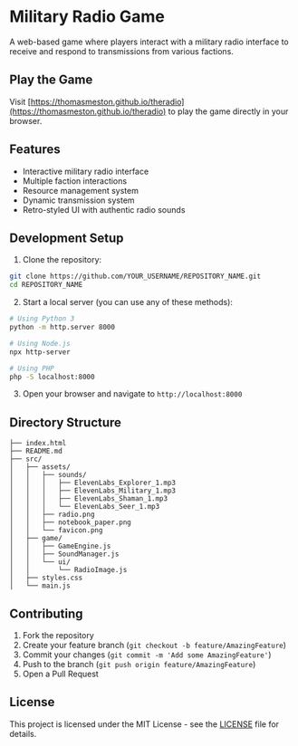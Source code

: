 # Military Radio Game

A web-based game where players interact with a military radio interface to receive and respond to transmissions from various factions.

## Play the Game

Visit [https://thomasmeston.github.io/theradio](https://thomasmeston.github.io/theradio) to play the game directly in your browser.

## Features

- Interactive military radio interface
- Multiple faction interactions
- Resource management system
- Dynamic transmission system
- Retro-styled UI with authentic radio sounds

## Development Setup

1. Clone the repository:
```bash
git clone https://github.com/YOUR_USERNAME/REPOSITORY_NAME.git
cd REPOSITORY_NAME
```

2. Start a local server (you can use any of these methods):
```bash
# Using Python 3
python -m http.server 8000

# Using Node.js
npx http-server

# Using PHP
php -S localhost:8000
```

3. Open your browser and navigate to `http://localhost:8000`

## Directory Structure

```
├── index.html
├── README.md
├── src/
│   ├── assets/
│   │   ├── sounds/
│   │   │   ├── ElevenLabs_Explorer_1.mp3
│   │   │   ├── ElevenLabs_Military_1.mp3
│   │   │   ├── ElevenLabs_Shaman_1.mp3
│   │   │   └── ElevenLabs_Seer_1.mp3
│   │   ├── radio.png
│   │   ├── notebook_paper.png
│   │   └── favicon.png
│   ├── game/
│   │   ├── GameEngine.js
│   │   ├── SoundManager.js
│   │   └── ui/
│   │       └── RadioImage.js
│   ├── styles.css
│   └── main.js
```

## Contributing

1. Fork the repository
2. Create your feature branch (`git checkout -b feature/AmazingFeature`)
3. Commit your changes (`git commit -m 'Add some AmazingFeature'`)
4. Push to the branch (`git push origin feature/AmazingFeature`)
5. Open a Pull Request

## License

This project is licensed under the MIT License - see the [LICENSE](LICENSE) file for details. 